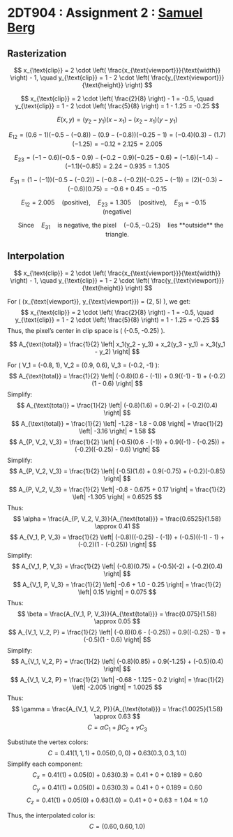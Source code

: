 # 2DT904 : Assignment 2 : [Samuel Berg](mailto:sb224sc@student.lnu.se)

## Rasterization

$$
x_{\text{clip}} = 2 \cdot \left( \frac{x_{\text{viewport}}}{\text{width}} \right) - 1, \quad y_{\text{clip}} = 1 - 2 \cdot \left( \frac{y_{\text{viewport}}}{\text{height}} \right)
$$

$$
x_{\text{clip}} = 2 \cdot \left( \frac{2}{8} \right) - 1 = -0.5, \quad y_{\text{clip}} = 1 - 2 \cdot \left( \frac{5}{8} \right) = 1 - 1.25 = -0.25
$$

$$
E(x, y) = (y_2 - y_1)(x - x_1) - (x_2 - x_1)(y - y_1)
$$

$$
E_{12} = (0.6 - 1)(-0.5 - (-0.8)) - (0.9 - (-0.8))(-0.25 - 1) = (-0.4)(0.3) - (1.7)(-1.25) = -0.12 + 2.125 = 2.005
$$

$$
E_{23} = (-1 - 0.6)(-0.5 - 0.9) - (-0.2 - 0.9)(-0.25 - 0.6) = (-1.6)(-1.4) - (-1.1)(-0.85) = 2.24 - 0.935 = 1.305
$$

$$
E_{31} = (1 - (-1))(-0.5 - (-0.2)) - (-0.8 - (-0.2))(-0.25 - (-1)) = (2)(-0.3) - (-0.6)(0.75) = -0.6 + 0.45 = -0.15
$$

$$
E_{12} = 2.005 \quad (\text{positive}), \quad E_{23} = 1.305 \quad (\text{positive}), \quad E_{31} = -0.15 \quad (\text{negative})
$$

$$
\quad \text{Since} \quad E_{31} \quad \text{is negative, the pixel} \quad (−0.5,−0.25) \quad \text{lies **outside** the triangle.}
$$

## Interpolation

$$
x_{\text{clip}} = 2 \cdot \left( \frac{x_{\text{viewport}}}{\text{width}} \right) - 1, \quad y_{\text{clip}} = 1 - 2 \cdot \left( \frac{y_{\text{viewport}}}{\text{height}} \right)
$$

For \( (x_{\text{viewport}}, y_{\text{viewport}}) = (2, 5) \), we get:
$$
x_{\text{clip}} = 2 \cdot \left( \frac{2}{8} \right) - 1 = -0.5, \quad y_{\text{clip}} = 1 - 2 \cdot \left( \frac{5}{8} \right) = 1 - 1.25 = -0.25
$$
Thus, the pixel’s center in clip space is \( (-0.5, -0.25) \).

$$
A_{\text{total}} = \frac{1}{2} \left| x_1(y_2 - y_3) + x_2(y_3 - y_1) + x_3(y_1 - y_2) \right|
$$

For \( V_1 = (-0.8, 1), V_2 = (0.9, 0.6), V_3 = (-0.2, -1) \):
$$
A_{\text{total}} = \frac{1}{2} \left| (-0.8)(0.6 - (-1)) + 0.9((-1) - 1) + (-0.2)(1 - 0.6) \right|
$$
Simplify:
$$
A_{\text{total}} = \frac{1}{2} \left| (-0.8)(1.6) + 0.9(-2) + (-0.2)(0.4) \right|
$$
$$
A_{\text{total}} = \frac{1}{2} \left| -1.28 - 1.8 - 0.08 \right| = \frac{1}{2} \left| -3.16 \right| = 1.58
$$
$$
A_{P, V_2, V_3} = \frac{1}{2} \left| (-0.5)(0.6 - (-1)) + 0.9((-1) - (-0.25)) + (-0.2)((-0.25) - 0.6) \right|
$$
Simplify:
$$
A_{P, V_2, V_3} = \frac{1}{2} \left| (-0.5)(1.6) + 0.9(-0.75) + (-0.2)(-0.85) \right|
$$
$$
A_{P, V_2, V_3} = \frac{1}{2} \left| -0.8 - 0.675 + 0.17 \right| = \frac{1}{2} \left| -1.305 \right| = 0.6525
$$
Thus:
$$
\alpha = \frac{A_{P, V_2, V_3}}{A_{\text{total}}} = \frac{0.6525}{1.58} \approx 0.41
$$
$$
A_{V_1, P, V_3} = \frac{1}{2} \left| (-0.8)((-0.25) - (-1)) + (-0.5)((-1) - 1) + (-0.2)(1 - (-0.25)) \right|
$$
Simplify:
$$
A_{V_1, P, V_3} = \frac{1}{2} \left| (-0.8)(0.75) + (-0.5)(-2) + (-0.2)(0.4) \right|
$$
$$
A_{V_1, P, V_3} = \frac{1}{2} \left| -0.6 + 1.0 - 0.25 \right| = \frac{1}{2} \left| 0.15 \right| = 0.075
$$
Thus:
$$
\beta = \frac{A_{V_1, P, V_3}}{A_{\text{total}}} = \frac{0.075}{1.58} \approx 0.05
$$
$$
A_{V_1, V_2, P} = \frac{1}{2} \left| (-0.8)(0.6 - (-0.25)) + 0.9((-0.25) - 1) + (-0.5)(1 - 0.6) \right|
$$
Simplify:
$$
A_{V_1, V_2, P} = \frac{1}{2} \left| (-0.8)(0.85) + 0.9(-1.25) + (-0.5)(0.4) \right|
$$
$$
A_{V_1, V_2, P} = \frac{1}{2} \left| -0.68 - 1.125 - 0.2 \right| = \frac{1}{2} \left| -2.005 \right| = 1.0025
$$
Thus:
$$
\gamma = \frac{A_{V_1, V_2, P}}{A_{\text{total}}} = \frac{1.0025}{1.58} \approx 0.63
$$
$$
C = \alpha C_1 + \beta C_2 + \gamma C_3
$$

Substitute the vertex colors:
$$
C = 0.41 (1, 1, 1) + 0.05 (0, 0, 0) + 0.63 (0.3, 0.3, 1.0)
$$
Simplify each component:
$$
C_x = 0.41(1) + 0.05(0) + 0.63(0.3) = 0.41 + 0 + 0.189 = 0.60
$$
$$
C_y = 0.41(1) + 0.05(0) + 0.63(0.3) = 0.41 + 0 + 0.189 = 0.60
$$
$$
C_z = 0.41(1) + 0.05(0) + 0.63(1.0) = 0.41 + 0 + 0.63 = 1.04 \approx 1.0
$$

Thus, the interpolated color is:
$$
C = (0.60, 0.60, 1.0)
$$


